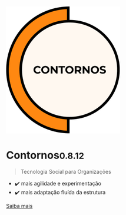 ![Contornos](./assets/logo.png ':size=220')
	
# Contornos<small>0.8.12</small>

>  Tecnologia Social para Organizações

- ✔️ mais agilidade e experimentação
- ✔️ mais adaptação fluída da estrutura

[Saiba mais](start)
